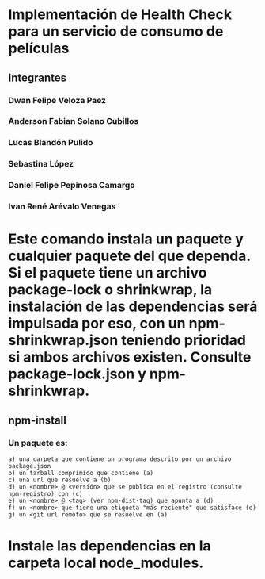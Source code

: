 # Implementación de Health Check para un servicio de consumo de películas

## Integrantes

### Dwan Felipe Veloza Paez
### Anderson Fabian Solano Cubillos
### Lucas Blandón Pulido
### Sebastina López
### Daniel Felipe Pepinosa Camargo
### Ivan René Arévalo Venegas


# Este comando instala un paquete y cualquier paquete del que dependa. Si el paquete tiene un archivo package-lock o shrinkwrap, la instalación de las dependencias será impulsada por eso, con un npm-shrinkwrap.json teniendo prioridad si ambos archivos existen. Consulte package-lock.json y npm-shrinkwrap.

## npm-install

### Un paquete es:

    a) una carpeta que contiene un programa descrito por un archivo package.json
    b) un tarball comprimido que contiene (a)
    c) una url que resuelve a (b)
    d) un <nombre> @ <versión> que se publica en el registro (consulte npm-registro) con (c)
    e) un <nombre> @ <tag> (ver npm-dist-tag) que apunta a (d)
    f) un <nombre> que tiene una etiqueta "más reciente" que satisface (e)
    g) un <git url remoto> que se resuelve en (a)
    
  # Instale las dependencias en la carpeta local node_modules.



